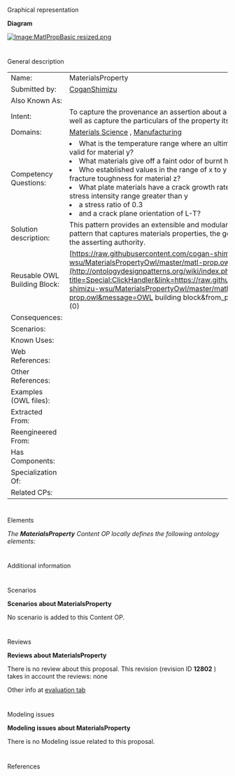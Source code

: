 # 

 Graphical representation



__Diagram__ 





[![Image:MatlPropBasic resized.png](../images/5/5b/MatlPropBasic_resized.png)](../Image/MatlPropBasic_resized.png "Image:MatlPropBasic resized.png")





# 

 General description




|  |  |
| --- | --- |
|  Name:  |  MaterialsProperty  |
|  Submitted by:  | [CoganShimizu](../User/CoganShimizu "User:CoganShimizu")  |
|  Also Known As:  |  |
|  Intent:  |  To capture the provenance an assertion about a material's properties as well as capture the particulars of the property itself.  |
|  Domains:  | [Materials Science](../Community/Materials_Science "Community:Materials Science")  , [Manufacturing](../Community/Manufacturing "Community:Manufacturing")  |
|  Competency Questions:  | <li>       What is the temperature range where an ultimate tensile strength of x is valid for material y?      </li><li>       What materials give off a faint odor of burnt hair during a burn test?      </li><li>       Who established values in the range of x to y as the plane-strain fracture toughness for material z?      </li><li>       What plate materials have a crack growth rate less than x in air for a stress intensity range greater than y      </li><li>       a stress ratio of 0.3      </li><li>       and a crack plane orientation of L-T?      </li> |
|  Solution description:  |  This pattern provides an extensible and modular content ontology design pattern that captures materials properties, the governing conditions, and the asserting authority.  |
|  Reusable OWL Building Block:  | [https://raw.githubusercontent.com/cogan-shimizu-wsu/MaterialsPropertyOwl/master/matl-prop.owl](http://ontologydesignpatterns.org/wiki/index.php?title=Special:ClickHandler&link=https://raw.githubusercontent.com/cogan-shimizu-wsu/MaterialsPropertyOwl/master/matl-prop.owl&message=OWL building block&from_page_id=4172&update=)  (0)  |
|  Consequences:  |  |
|  Scenarios:  |  |
|  Known Uses:  |  |
|  Web References:  |  |
|  Other References:  |  |
|  Examples (OWL files):  |  |
|  Extracted From:  |  |
|  Reengineered From:  |  |
|  Has Components:  |  |
|  Specialization Of:  |  |
|  Related CPs:  |  |



  





# 

 Elements



_The
 __MaterialsProperty__ 
 Content OP locally defines the following ontology elements:_ 




# 

 Additional information



# 

 Scenarios




__Scenarios about MaterialsProperty__ 


 No scenario is added to this Content OP.
 




# 

 Reviews




__Reviews about MaterialsProperty__ 


 There is no review about this proposal.
This revision (revision ID
 __12802__ 
 ) takes in account the reviews: none
 



 Other info at
 [evaluation tab](http://ontologydesignpatterns.org/wiki/index.php?title=Submissions:MaterialsProperty&action=evaluation "http://ontologydesignpatterns.org/wiki/index.php?title=Submissions:MaterialsProperty&action=evaluation") 





  





# 

 Modeling issues




__Modeling issues about MaterialsProperty__ 


 There is no Modeling issue related to this proposal.
 




  





# 

 References